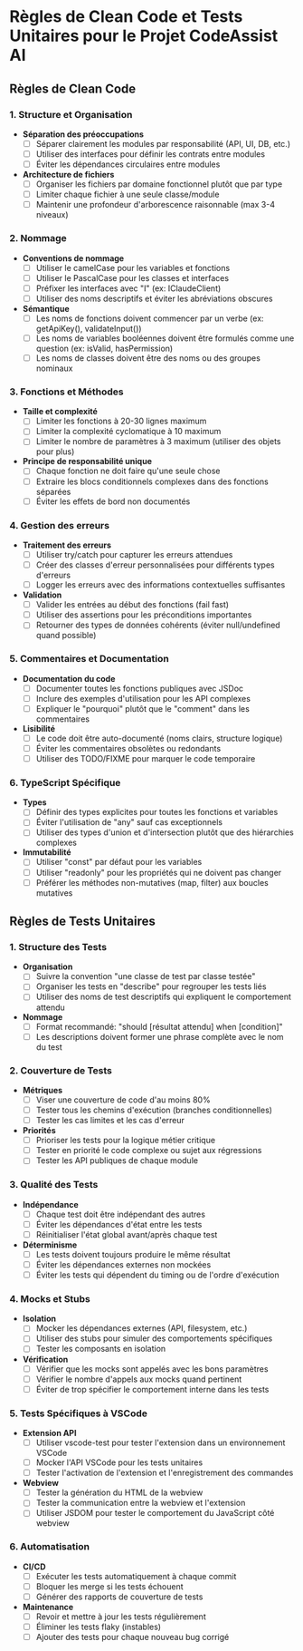 # Règles de Clean Code et Tests Unitaires pour le Projet CodeAssist AI

## Règles de Clean Code

### 1. Structure et Organisation

- **Séparation des préoccupations**
  - [ ] Séparer clairement les modules par responsabilité (API, UI, DB, etc.)
  - [ ] Utiliser des interfaces pour définir les contrats entre modules
  - [ ] Éviter les dépendances circulaires entre modules

- **Architecture de fichiers**
  - [ ] Organiser les fichiers par domaine fonctionnel plutôt que par type
  - [ ] Limiter chaque fichier à une seule classe/module
  - [ ] Maintenir une profondeur d'arborescence raisonnable (max 3-4 niveaux)

### 2. Nommage

- **Conventions de nommage**
  - [ ] Utiliser le camelCase pour les variables et fonctions
  - [ ] Utiliser le PascalCase pour les classes et interfaces
  - [ ] Préfixer les interfaces avec "I" (ex: IClaudeClient)
  - [ ] Utiliser des noms descriptifs et éviter les abréviations obscures

- **Sémantique**
  - [ ] Les noms de fonctions doivent commencer par un verbe (ex: getApiKey(), validateInput())
  - [ ] Les noms de variables booléennes doivent être formulés comme une question (ex: isValid, hasPermission)
  - [ ] Les noms de classes doivent être des noms ou des groupes nominaux

### 3. Fonctions et Méthodes

- **Taille et complexité**
  - [ ] Limiter les fonctions à 20-30 lignes maximum
  - [ ] Limiter la complexité cyclomatique à 10 maximum
  - [ ] Limiter le nombre de paramètres à 3 maximum (utiliser des objets pour plus)

- **Principe de responsabilité unique**
  - [ ] Chaque fonction ne doit faire qu'une seule chose
  - [ ] Extraire les blocs conditionnels complexes dans des fonctions séparées
  - [ ] Éviter les effets de bord non documentés

### 4. Gestion des erreurs

- **Traitement des erreurs**
  - [ ] Utiliser try/catch pour capturer les erreurs attendues
  - [ ] Créer des classes d'erreur personnalisées pour différents types d'erreurs
  - [ ] Logger les erreurs avec des informations contextuelles suffisantes

- **Validation**
  - [ ] Valider les entrées au début des fonctions (fail fast)
  - [ ] Utiliser des assertions pour les préconditions importantes
  - [ ] Retourner des types de données cohérents (éviter null/undefined quand possible)

### 5. Commentaires et Documentation

- **Documentation du code**
  - [ ] Documenter toutes les fonctions publiques avec JSDoc
  - [ ] Inclure des exemples d'utilisation pour les API complexes
  - [ ] Expliquer le "pourquoi" plutôt que le "comment" dans les commentaires

- **Lisibilité**
  - [ ] Le code doit être auto-documenté (noms clairs, structure logique)
  - [ ] Éviter les commentaires obsolètes ou redondants
  - [ ] Utiliser des TODO/FIXME pour marquer le code temporaire

### 6. TypeScript Spécifique

- **Types**
  - [ ] Définir des types explicites pour toutes les fonctions et variables
  - [ ] Éviter l'utilisation de "any" sauf cas exceptionnels
  - [ ] Utiliser des types d'union et d'intersection plutôt que des hiérarchies complexes

- **Immutabilité**
  - [ ] Utiliser "const" par défaut pour les variables
  - [ ] Utiliser "readonly" pour les propriétés qui ne doivent pas changer
  - [ ] Préférer les méthodes non-mutatives (map, filter) aux boucles mutatives

## Règles de Tests Unitaires

### 1. Structure des Tests

- **Organisation**
  - [ ] Suivre la convention "une classe de test par classe testée"
  - [ ] Organiser les tests en "describe" pour regrouper les tests liés
  - [ ] Utiliser des noms de test descriptifs qui expliquent le comportement attendu

- **Nommage**
  - [ ] Format recommandé: "should [résultat attendu] when [condition]"
  - [ ] Les descriptions doivent former une phrase complète avec le nom du test

### 2. Couverture de Tests

- **Métriques**
  - [ ] Viser une couverture de code d'au moins 80%
  - [ ] Tester tous les chemins d'exécution (branches conditionnelles)
  - [ ] Tester les cas limites et les cas d'erreur

- **Priorités**
  - [ ] Prioriser les tests pour la logique métier critique
  - [ ] Tester en priorité le code complexe ou sujet aux régressions
  - [ ] Tester les API publiques de chaque module

### 3. Qualité des Tests

- **Indépendance**
  - [ ] Chaque test doit être indépendant des autres
  - [ ] Éviter les dépendances d'état entre les tests
  - [ ] Réinitialiser l'état global avant/après chaque test

- **Déterminisme**
  - [ ] Les tests doivent toujours produire le même résultat
  - [ ] Éviter les dépendances externes non mockées
  - [ ] Éviter les tests qui dépendent du timing ou de l'ordre d'exécution

### 4. Mocks et Stubs

- **Isolation**
  - [ ] Mocker les dépendances externes (API, filesystem, etc.)
  - [ ] Utiliser des stubs pour simuler des comportements spécifiques
  - [ ] Tester les composants en isolation

- **Vérification**
  - [ ] Vérifier que les mocks sont appelés avec les bons paramètres
  - [ ] Vérifier le nombre d'appels aux mocks quand pertinent
  - [ ] Éviter de trop spécifier le comportement interne dans les tests

### 5. Tests Spécifiques à VSCode

- **Extension API**
  - [ ] Utiliser vscode-test pour tester l'extension dans un environnement VSCode
  - [ ] Mocker l'API VSCode pour les tests unitaires
  - [ ] Tester l'activation de l'extension et l'enregistrement des commandes

- **Webview**
  - [ ] Tester la génération du HTML de la webview
  - [ ] Tester la communication entre la webview et l'extension
  - [ ] Utiliser JSDOM pour tester le comportement du JavaScript côté webview

### 6. Automatisation

- **CI/CD**
  - [ ] Exécuter les tests automatiquement à chaque commit
  - [ ] Bloquer les merge si les tests échouent
  - [ ] Générer des rapports de couverture de tests

- **Maintenance**
  - [ ] Revoir et mettre à jour les tests régulièrement
  - [ ] Éliminer les tests flaky (instables)
  - [ ] Ajouter des tests pour chaque nouveau bug corrigé